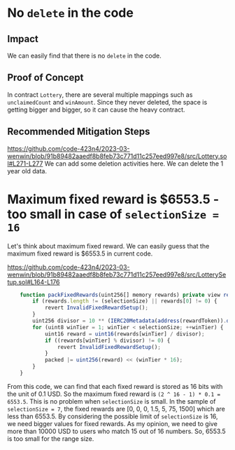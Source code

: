 # No `delete` in the code

## Impact
We can easily find that there is no `delete` in the code.

## Proof of Concept
In contract `Lottery`, there are several multiple mappings such as `unclaimedCount` and `winAmount`.
Since they never deleted, the space is getting bigger and bigger, so it can cause the heavy contract.

## Recommended Mitigation Steps
https://github.com/code-423n4/2023-03-wenwin/blob/91b89482aaedf8b8feb73c771d11c257eed997e8/src/Lottery.sol#L271-L277
We can add some deletion activities here. We can delete the 1 year old data.

# Maximum fixed reward is $6553.5 - too small in case of `selectionSize = 16`

Let's think about maximum fixed reward.
We can easily guess that the maximum fixed reward is $6553.5 in current code.

https://github.com/code-423n4/2023-03-wenwin/blob/91b89482aaedf8b8feb73c771d11c257eed997e8/src/LotterySetup.sol#L164-L176
``` js
    function packFixedRewards(uint256[] memory rewards) private view returns (uint256 packed) {
        if (rewards.length != (selectionSize) || rewards[0] != 0) {
            revert InvalidFixedRewardSetup();
        }
        uint256 divisor = 10 ** (IERC20Metadata(address(rewardToken)).decimals() - 1);
        for (uint8 winTier = 1; winTier < selectionSize; ++winTier) {
            uint16 reward = uint16(rewards[winTier] / divisor);
            if ((rewards[winTier] % divisor) != 0) {
                revert InvalidFixedRewardSetup();
            }
            packed |= uint256(reward) << (winTier * 16);
        }
    }
```

From this code, we can find that each fixed reward is stored as 16 bits with the unit of 0.1 USD.
So the maximum fixed reward is `(2 ^ 16 - 1) * 0.1 = 6553.5`.
This is no problem when `selectionSize` is small.
In the sample of `selectionSize = 7`, the fixed rewards are [0, 0, 0, 1.5, 5, 75, 1500] which are less than 6553.5.
By considering the possible limit of `selectionSize` is 16, we need bigger values for fixed rewards. As my opinion, we need to give more than 10000 USD to users who match 15 out of 16 numbers.
So, 6553.5 is too small for the range size.